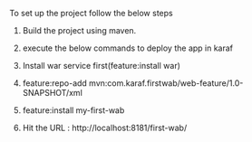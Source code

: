 
To set up the project follow the below steps

1) Build the project using maven.

2) execute the below commands to deploy the app in karaf

  1) Install war service first(feature:install war)

  2) feature:repo-add mvn:com.karaf.firstwab/web-feature/1.0-SNAPSHOT/xml

  3) feature:install my-first-wab

3) Hit the URL : http://localhost:8181/first-wab/
